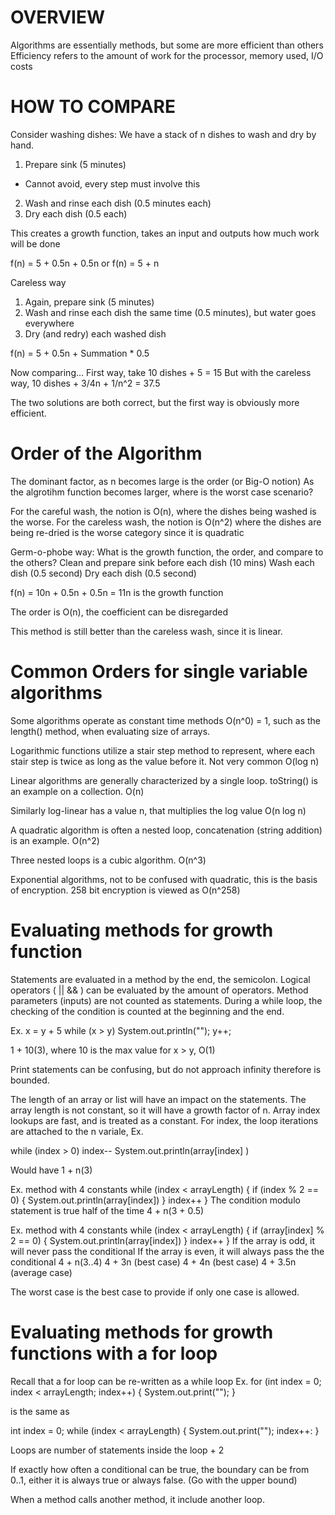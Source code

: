 # OVERVIEW
Algorithms are essentially methods, but some are more efficient than others
Efficiency refers to the amount of work for the processor, memory used, I/O costs

# HOW TO COMPARE
Consider washing dishes:
We have a stack of n dishes to wash and dry by hand.
1. Prepare sink (5 minutes)
- Cannot avoid, every step must involve this
2. Wash and rinse each dish (0.5 minutes each)
3. Dry each dish (0.5 each)

This creates a growth function, takes an input and outputs how much work
will be done

f(n) = 5 + 0.5n + 0.5n
or f(n) = 5 + n

Careless way
1. Again, prepare sink (5 minutes)
2. Wash and rinse each dish the same time (0.5 minutes), but water goes everywhere
3. Dry (and redry) each washed dish

f(n) = 5 + 0.5n + Summation * 0.5

Now comparing...
First way, take 10 dishes + 5 = 15
But with the careless way, 10 dishes + 3/4n + 1/n^2 = 37.5

The two solutions are both correct, but the first way is obviously more efficient.

# Order of the Algorithm
The dominant factor, as n becomes large is the order (or Big-O notion)
As the algrotihm function becomes larger, where is the worst case scenario?

For the careful wash, the notion is O(n), where the dishes being washed is the
worse.
For the careless wash, the notion is O(n^2) where the dishes are being re-dried is the worse category since it is quadratic

Germ-o-phobe way:
What is the growth function, the order, and compare to the others?
Clean and prepare sink before each dish (10 mins)
Wash each dish (0.5 second)
Dry each dish (0.5 second)

f(n) = 10n + 0.5n + 0.5n = 11n
is the growth function

The order is O(n), the coefficient can be disregarded

This method is still better than the careless wash, since it is linear.

# Common Orders for single variable algorithms
Some algorithms operate as constant time methods O(n^0) = 1, such as the length() method, when evaluating size of arrays.

Logarithmic functions utilize a stair step method to represent, where each stair step is twice as long as the value before it. Not very common O(log n)

Linear algorithms are generally characterized by a single loop. toString() is an example on a collection. O(n)

Similarly log-linear has a value n, that multiplies the log value O(n log n)

A quadratic algorithm is often a nested loop, concatenation (string addition) is an example. O(n^2)

Three nested loops is a cubic algorithm. O(n^3)

Exponential algorithms, not to be confused with quadratic, this is the basis of
encryption. 258 bit encryption is viewed as O(n^258)

# Evaluating methods for growth function
Statements are evaluated in a method by the end, the semicolon.
Logical operators ( || && ) can be evaluated by the amount of operators.
Method parameters (inputs) are not counted as statements.
During a while loop, the checking of the condition is counted at the beginning and the end.

Ex.
x = y + 5
while (x > y)
    System.out.println("");
    y++;

1 + 10(3), where 10 is the max value for x > y, O(1)

Print statements can be confusing, but do not approach infinity therefore is bounded.

The length of an array or list will have an impact on the statements.
The array length is not constant, so it will have a growth factor of n.
Array index lookups are fast, and is treated as a constant.
For index, the loop iterations are attached to the n variale,
Ex.

while (index > 0)
    index--
    System.out.println(array[index]
)

Would have 1 + n(3)

Ex. method with 4 constants
while (index < arrayLength) {
    if (index % 2 == 0) {
        System.out.println(array[index])
    }
    index++
}
The condition modulo statement is true half of the time
4 + n(3 + 0.5)

Ex. method with 4 constants
while (index < arrayLength) {
    if (array[index] % 2 == 0) {
        System.out.println(array[index])
    }
    index++
}
If the array is odd, it will never pass the conditional
If the array is even, it will always pass the the conditional
4 + n(3..4)
4 + 3n (best case)
4 + 4n (best case)
4 + 3.5n (average case)

The worst case is the best case to provide if only one case is allowed.

# Evaluating methods for growth functions with a for loop
Recall that a for loop can be re-written as a while loop
Ex.
for (int index = 0; index < arrayLength; index++) {
    System.out.print("");
}

is the same as

int index = 0;
while (index < arrayLength) {
    System.out.print("");
    index++:
}

Loops are number of statements inside the loop + 2

If exactly how often a conditional can be true, the boundary can be from
0..1, either it is always true or always false. (Go with the upper bound)

When a method calls another method, it include another loop.